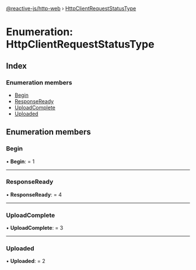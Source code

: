 [@reactive-js/http-web](../README.md) › [HttpClientRequestStatusType](httpclientrequeststatustype.md)

# Enumeration: HttpClientRequestStatusType

## Index

### Enumeration members

* [Begin](httpclientrequeststatustype.md#begin)
* [ResponseReady](httpclientrequeststatustype.md#responseready)
* [UploadComplete](httpclientrequeststatustype.md#uploadcomplete)
* [Uploaded](httpclientrequeststatustype.md#uploaded)

## Enumeration members

###  Begin

• **Begin**: = 1

___

###  ResponseReady

• **ResponseReady**: = 4

___

###  UploadComplete

• **UploadComplete**: = 3

___

###  Uploaded

• **Uploaded**: = 2
